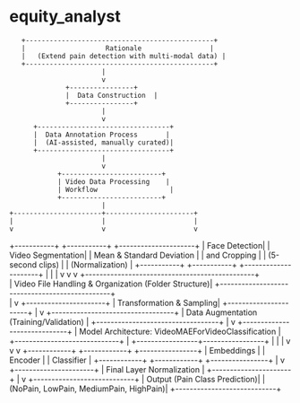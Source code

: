 # equity_analyst


       +-----------------------------------------------+
       |                    Rationale                 |
       |   (Extend pain detection with multi-modal data) |
       +-----------------------------------------------+
                           |
                           v
                  +----------------+
                  |  Data Construction  |
                  +----------------+
                           |
                           v
          +---------------------------------+
          |  Data Annotation Process       |
          |  (AI-assisted, manually curated)|
          +---------------------------------+
                           |
                           v
                +-------------------------+
                | Video Data Processing    |
                | Workflow                  |
                +-------------------------+
                           |
    +----------------------+----------------------+
    |                      |                      |
    v                      v                      v
 +-----------+         +-----------+          +---------------------+
 | Face Detection|       | Video Segmentation|      | Mean & Standard Deviation |
 | and Cropping  |       | (5-second clips)    |      | (Normalization)         |
 +-----------+         +-----------+          +---------------------+
          |                     |                      |
          v                     v                      v
    +-----------------------------------------------+  
    | Video File Handling & Organization (Folder Structure)|
    +-----------------------------------------------+  
                           |
                           v
                 +----------------------+
                 | Transformation & Sampling|
                 +----------------------+
                           |
                           v
          +----------------------------------+
          | Data Augmentation (Training/Validation) |
          +----------------------------------+
                           |
                           v
             +-----------------------------+
             | Model Architecture: VideoMAEForVideoClassification |
             +-----------------------------+
                           |
         +-----------------+-----------------+
         |                 |                 |
         v                 v                 v
  +------------+     +------------+    +----------------+
  | Embeddings |     | Encoder    |    | Classifier     |
  +------------+     +------------+    +----------------+
         |
         v
   +----------------------+
   | Final Layer Normalization |
   +----------------------+
                           |
                           v
             +----------------------------+
             | Output (Pain Class Prediction)|
             | (NoPain, LowPain, MediumPain, HighPain)|
             +----------------------------+
